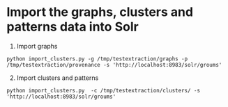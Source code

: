 # Import the graphs, clusters and patterns data into Solr

1. Import graphs

```
python import_clusters.py -g /tmp/testextraction/graphs -p /tmp/testextraction/provenance -s 'http://localhost:8983/solr/groums'
```


2. Import clusters and patterns

```
python import_clusters.py  -c /tmp/testextraction/clusters/ -s 'http://localhost:8983/solr/groums'
```
